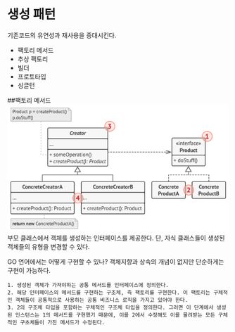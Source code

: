 # 생성 패턴

기존코드의 유연성과 재사용을 증대시킨다.

- 팩토리 메서드
- 추상 팩토리
- 빌더
- 프로토타입
- 싱글턴

##팩토리 메서드
![Alt text](image.png)
부모 클래스에서 객체를 생성하는 인터페이스를 제공한다.
단, 자식 클래스들이 생성된 객체들의 유형을 변경할 수 있다.

GO 언어에서는 어떻게 구현할 수 있나?
객체지향과 상속의 개념이 없지만 단순하게는 구현이 가능하다.

```
1. 생성된 객체가 가져야하는 공통 메서드를 인터페이스에 정의한다.
2. 해당 인터페이스의 메서드를 구현하는 구조체, 즉 팩토리를 구현한다. 이 팩토리는 구체적인 객체들이 공통적으로 사용하는 공통 비즈니스 로직을 가지고 있어야 한다.
3. 2의 구조체 타입을 포함하는 구체적인 구조체 타입을 정의한다. 그러면 이 단계에서 생성된 인스턴스는 1의 메서드를 구현했기 때문에, 이를 2에서 수정해도 이를 물려받는 모든 구체적인 구초체들이 가진 메서드가 수정된다.
```
